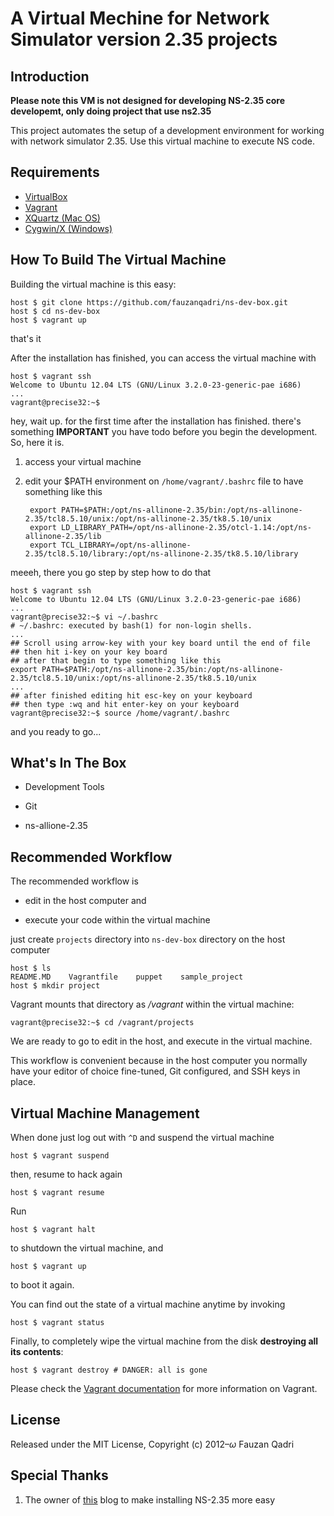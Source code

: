 # A Virtual Mechine for Network Simulator version 2.35 projects

## Introduction

**Please note this VM is not designed for developing NS-2.35 core developemt, only doing project that use ns2.35**

This project automates the setup of a development environment for working with network simulator 2.35. Use this virtual machine to execute
NS code.

## Requirements

* [VirtualBox](https://www.virtualbox.com)
* [Vagrant](https://www.vagrantup.com)
* [XQuartz (Mac OS)](http://xquartz.macosforge.org/landing/)
* [Cygwin/X (Windows)](http://x.cygwin.com/)

## How To Build The Virtual Machine

Building the virtual machine is this easy:

    host $ git clone https://github.com/fauzanqadri/ns-dev-box.git
    host $ cd ns-dev-box
    host $ vagrant up

that's it

After the installation has finished, you can access the virtual machine
with

    host $ vagrant ssh
    Welcome to Ubuntu 12.04 LTS (GNU/Linux 3.2.0-23-generic-pae i686)
    ...
    vagrant@precise32:~$

hey, wait up. for the first time after the installation has finished.
there's something **IMPORTANT** you have todo before you begin the development. So,
here it is.

1. access your virtual machine
2. edit your $PATH environment on `/home/vagrant/.bashrc` file to have
   something like this

        export PATH=$PATH:/opt/ns-allinone-2.35/bin:/opt/ns-allinone-2.35/tcl8.5.10/unix:/opt/ns-allinone-2.35/tk8.5.10/unix
        export LD_LIBRARY_PATH=/opt/ns-allinone-2.35/otcl-1.14:/opt/ns-allinone-2.35/lib
        export TCL_LIBRARY=/opt/ns-allinone-2.35/tcl8.5.10/library:/opt/ns-allinone-2.35/tk8.5.10/library

meeeh, there you go step by step how to do that

    host $ vagrant ssh
    Welcome to Ubuntu 12.04 LTS (GNU/Linux 3.2.0-23-generic-pae i686)
    ...
    vagrant@precise32:~$ vi ~/.bashrc
    # ~/.bashrc: executed by bash(1) for non-login shells.
    ...
    ## Scroll using arrow-key with your key board until the end of file
    ## then hit i-key on your key board
    ## after that begin to type something like this
    export PATH=$PATH:/opt/ns-allinone-2.35/bin:/opt/ns-allinone-2.35/tcl8.5.10/unix:/opt/ns-allinone-2.35/tk8.5.10/unix
    ...
    ## after finished editing hit esc-key on your keyboard
    ## then type :wq and hit enter-key on your keyboard
    vagrant@precise32:~$ source /home/vagrant/.bashrc

and you ready to go...


## What's In The Box

* Development Tools

* Git

* ns-allione-2.35

## Recommended Workflow

The recommended workflow is

* edit in the host computer and

* execute your code within the virtual machine

just create `projects` directory into `ns-dev-box` directory on the host
computer

    host $ ls
    README.MD    Vagrantfile    puppet    sample_project
    host $ mkdir project

Vagrant mounts that directory as _/vagrant_ within the virtual machine:

    vagrant@precise32:~$ cd /vagrant/projects

We are ready to go to edit in the host, and execute in the virtual machine.

This workflow is convenient because in the host computer you normally
have your editor of choice fine-tuned, Git configured, and SSH keys in
place.

## Virtual Machine Management

When done just log out with `^D` and suspend the virtual machine

    host $ vagrant suspend

then, resume to hack again

    host $ vagrant resume

Run

    host $ vagrant halt

to shutdown the virtual machine, and

    host $ vagrant up

to boot it again.

You can find out the state of a virtual machine anytime by invoking

    host $ vagrant status

Finally, to completely wipe the virtual machine from the disk
**destroying all its contents**:

    host $ vagrant destroy # DANGER: all is gone

Please check the [Vagrant documentation](http://docs.vagrantup.com/v2/)
for more information on Vagrant.

## License

Released under the MIT License, Copyright (c) 2012–<i>ω</i> Fauzan Qadri


## Special Thanks

1. The owner of 
   [this](https://vibhanshu86.wordpress.com/2014/06/17/installing-ns2-on-ubuntu-14-04/) blog to make installing NS-2.35 more easy
